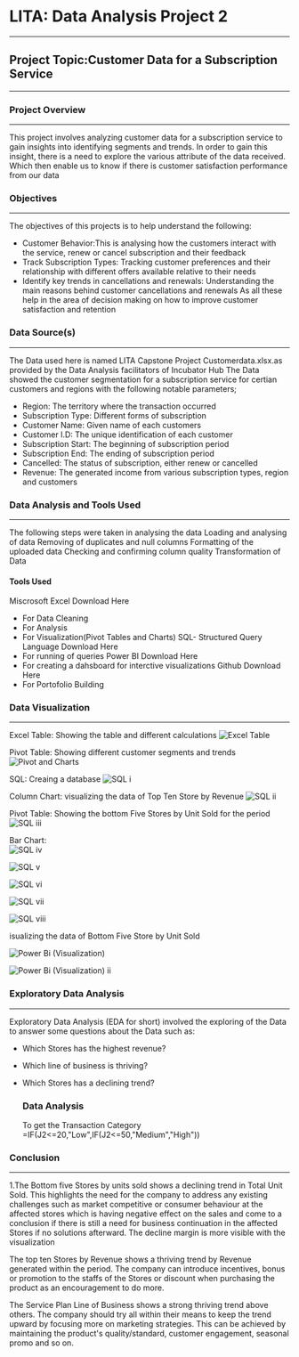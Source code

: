 # LITA: Data Analysis Project 2  
--- 

## Project Topic:Customer Data for a Subscription Service 
--- 

### Project Overview 
---  
This project involves analyzing customer data for a subscription service to gain insights into identifying segments and trends. In order to gain this insight, there is a need to explore the various attribute of the data received. Which then enable us to know if there is customer satisfaction performance from our data

### Objectives 
---
The objectives of this projects is to help understand the following:
* Customer Behavior:This is analysing how the customers interact with the service, renew or cancel subscription and their feedback 
* Track Subscription Types: Tracking customer preferences and their relationship with different offers available relative to their needs
* Identify key trends in cancellations and renewals: Understanding the main reasons behind  customer cancellations and renewals
As all these help in the area of decision making on how to improve customer satisfaction and retention

### Data Source(s)
---
The Data used here is named LITA Capstone Project Customerdata.xlsx.as provided by the Data Analysis facilitators of Incubator Hub 
The Data showed the customer segmentation for a subscription service for certian customers and regions with the following notable parameters;
- Region: The territory where the transaction occurred 
- Subscription Type: Different forms of subscription 
- Customer Name: Given name of each customers 
- Customer I.D: The unique identification of each customer
- Subscription Start: The beginning of subscription period
- Subscription End: The ending of subscription period
- Cancelled: The status of subscription, either renew or cancelled 
- Revenue: The generated income from various subscription types, region and customers

### Data Analysis and Tools Used 
---
The following steps were taken in analysing the data
Loading and analysing of data
Removing of duplicates and null columns
Formatting of the uploaded data
Checking and confirming column quality
Transformation of Data
 
 #### Tools Used
Miscrosoft Excel Download Here
- For Data Cleaning
- For Analysis
- For Visualization(Pivot Tables and Charts)
SQL- Structured Query Language Download Here
- For running of queries
Power BI Download Here
- For creating a dahsboard for interctive visualizations
Github Download Here
- For Portofolio Building
    
### Data Visualization
  ---  
Excel Table: Showing the table and different calculations 
![Excel Table](https://github.com/user-attachments/assets/fc0bb3fe-e288-49fc-a211-0709575103d3) 

Pivot Table:  Showing different customer segments and trends
![Pivot and Charts](https://github.com/user-attachments/assets/4635eae2-1350-46ae-a9dd-d750646b3672)

SQL: Creaing a database
![SQL i](https://github.com/user-attachments/assets/a5e3acf3-7cd9-4b9a-a4b1-ca01197d65aa)

Column Chart: visualizing the data of Top Ten Store by Revenue
![SQL ii](https://github.com/user-attachments/assets/8d784f82-7766-4da6-b4f2-3055c8394b67)

Pivot Table: Showing the bottom Five Stores by Unit Sold for the period
![SQL iii](https://github.com/user-attachments/assets/ff98fc64-cfe1-4633-b62e-103629c8ff6b)

Bar Chart:  
![SQL iv](https://github.com/user-attachments/assets/dc9f0adc-04a5-45fe-a61a-68c39a7461a3)

![SQL v](https://github.com/user-attachments/assets/9d09ca73-48a6-43eb-9ff3-84ea22c03c08)

![SQL vi](https://github.com/user-attachments/assets/e07147f6-0a4c-4e79-8509-2418869d47df)

![SQL vii](https://github.com/user-attachments/assets/a3f98e5b-5221-48b9-9f32-25e716d7bb0d)

![SQL viii](https://github.com/user-attachments/assets/cb6e3346-2c04-496a-bf76-8f1e5b982cad)

isualizing the data of Bottom Five Store by Unit Sold

![Power Bi (Visualization)](https://github.com/user-attachments/assets/40c578c6-87cb-4293-bd09-f38be273f6d4) 

![Power Bi (Visualization) ii](https://github.com/user-attachments/assets/cd143a7e-ca09-477e-ae2f-896837439b96)

### Exploratory Data Analysis 
---
Exploratory Data Analysis (EDA for short) involved the exploring of the Data to answer some questions about the Data such as: 
- Which Stores has the highest revenue?
- Which line of business is thriving?
- Which Stores has a declining trend?

  ### Data Analysis
  To get the Transaction Category =IF(J2<=20,"Low",IF(J2<=50,"Medium","High"))

 ### Conclusion 
 ---
1.The Bottom five Stores by units sold shows a declining trend in Total Unit Sold. This highlights the need for the company to address any existing challenges such as market competitive or consumer behaviour at the affected stores which is having negative effect on the sales and come to a conclusion if there is still a need for business continuation in the affected Stores if no solutions afterward. The decline margin is more visible with the visualization

The top ten Stores by Revenue shows a thriving trend by Revenue generated within the period. The company can introduce incentives, bonus or promotion to the staffs of the Stores or discount when purchasing the product as an encouragement to do more. 

The Service Plan Line of Business shows a strong thriving trend above others. The company should try all within their means to keep the trend upward by focusing more on marketing strategies. This can be achieved by maintaining the product's quality/standard, customer engagement, seasonal promo and so on.
